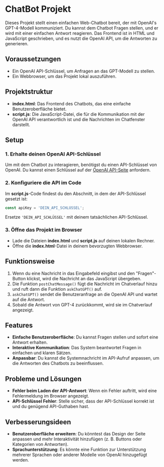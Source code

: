 # ChatBot Projekt

Dieses Projekt stellt einen einfachen Web-Chatbot bereit, der mit OpenAI's GPT-4-Modell kommuniziert. Du kannst dem Chatbot Fragen stellen, und er wird mit einer einfachen Antwort reagieren. Das Frontend ist in HTML und JavaScript geschrieben, und es nutzt die OpenAI API, um die Antworten zu generieren.

## Voraussetzungen

- Ein OpenAI API-Schlüssel, um Anfragen an das GPT-Modell zu stellen.
- Ein Webbrowser, um das Projekt lokal auszuführen.

## Projektstruktur

- **index.html**: Das Frontend des Chatbots, das eine einfache Benutzeroberfläche bietet.
- **script.js**: Die JavaScript-Datei, die für die Kommunikation mit der OpenAI API verantwortlich ist und die Nachrichten im Chatfenster darstellt.

## Setup

### 1. Erhalte deinen OpenAI API-Schlüssel

Um mit dem Chatbot zu interagieren, benötigst du einen API-Schlüssel von OpenAI. Du kannst einen Schlüssel auf der [OpenAI API-Seite](https://platform.openai.com/account/api-keys) anfordern.

### 2. Konfiguriere die API im Code

Im **script.js**-Code findest du den Abschnitt, in dem der API-Schlüssel gesetzt ist:

```javascript
const apiKey = 'DEIN_API_SCHLÜSSEL';
```

Ersetze `'DEIN_API_SCHLÜSSEL'` mit deinem tatsächlichen API-Schlüssel.

### 3. Öffne das Projekt im Browser

- Lade die Dateien **index.html** und **script.js** auf deinen lokalen Rechner.
- Öffne die **index.html**-Datei in deinem bevorzugten Webbrowser.

## Funktionsweise

1. Wenn du eine Nachricht in das Eingabefeld eingibst und den "Fragen"-Button klickst, wird die Nachricht an das JavaScript übergeben.
2. Die Funktion `postChatMessage()` fügt die Nachricht im Chatverlauf hinzu und ruft dann die Funktion `askChatGPT()` auf.
3. `askChatGPT()` sendet die Benutzeranfrage an die OpenAI API und wartet auf die Antwort.
4. Sobald die Antwort von GPT-4 zurückkommt, wird sie im Chatverlauf angezeigt.

## Features

- **Einfache Benutzeroberfläche**: Du kannst Fragen stellen und sofort eine Antwort erhalten.
- **Interaktive Kommunikation**: Das System beantwortet Fragen in einfachen und klaren Sätzen.
- **Anpassbar**: Du kannst die Systemnachricht im API-Aufruf anpassen, um die Antworten des Chatbots zu beeinflussen.

## Probleme und Lösungen

- **Fehler beim Laden der API-Antwort**: Wenn ein Fehler auftritt, wird eine Fehlermeldung im Browser angezeigt.
- **API-Schlüssel Fehler**: Stelle sicher, dass der API-Schlüssel korrekt ist und du genügend API-Guthaben hast.

## Verbesserungsideen

- **Benutzeroberfläche erweitern**: Du könntest das Design der Seite anpassen und mehr Interaktivität hinzufügen (z. B. Buttons oder Kategorien von Antworten).
- **Sprachunterstützung**: Es könnte eine Funktion zur Unterstützung mehrerer Sprachen oder anderer Modelle von OpenAI hinzugefügt werden.
